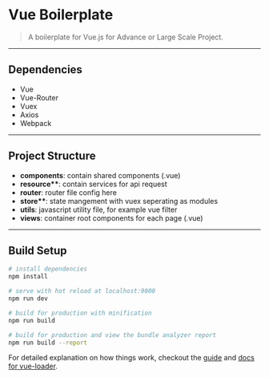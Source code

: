 # Vue Boilerplate
> A boilerplate for Vue.js for Advance or Large Scale Project.

----------------------------------------
## Dependencies
* Vue
* Vue-Router
* Vuex
* Axios
* Webpack

----------------------------------------
## Project Structure
* <b>components</b>: contain shared components (.vue)
* <b>resource**</b>: contain services for api request
* <b>router</b>: router file config here
* <b>store**</b>: state mangement with vuex seperating as modules
* <b>utils</b>: javascript utility file, for example vue filter
* <b>views</b>: container root components for each page (.vue)

----------------------------------------
## Build Setup

``` bash
# install dependencies
npm install

# serve with hot reload at localhost:9000
npm run dev

# build for production with minification
npm run build

# build for production and view the bundle analyzer report
npm run build --report
```

For detailed explanation on how things work, checkout the [guide](http://vuejs-templates.github.io/webpack/) and [docs for vue-loader](http://vuejs.github.io/vue-loader).
